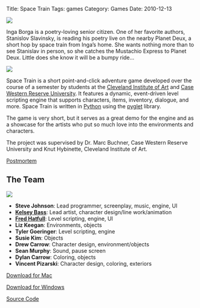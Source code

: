 Title: Space Train
Tags: games
Category: Games
Date: 2010-12-13

<img class="center" src="|filename|/img/content/space_train_logo.png"/>

Inga Borga is a poetry-loving senior citizen. One of her favorite authors,
Stanislov Slavinsky, is reading his poetry live on the nearby Planet Deux, a
short hop by space train from Inga’s home. She wants nothing more than to see
Stanislav in person, so she catches the Mustachio Express to Planet Deux.
Little does she know it will be a bumpy ride...

<img class="left" src="|filename|/img/content/space_train_inga.png"/>

Space Train is a short point-and-click adventure game developed over the course
of a semester by students at the [Cleveland Institute of
Art](http://www.cia.edu/) and [Case Western Reserve
University](http://www.case.edu/). It features a dynamic, event-driven level
scripting engine that supports characters, items, inventory, dialogue, and
more. Space Train is written in [Python](http://www.python.org) using the
[pyglet](http://www.pyglet.org) library.

The game is very short, but it serves as a great demo for the engine and as a
showcase for the artists who put so much love into the environments and
characters.

The project was supervised by Dr. Marc Buchner, Case Western Reserve University
and Knut Hybinette, Cleveland Institute of Art.

[Postmortem](/space-train-postmortem)

The Team
--------

<img class="right" src="|filename|/img/content/space_train_workman.png"/>

- **Steve Johnson**: Lead programmer, screenplay, music, engine, UI
- **[Kelsey Bass](http://taxidermyrobot.blogspot.com/)**: Lead artist, character design/line work/animation
- **[Fred Hatfull](http://www.fredhatfull.com)**: Level scripting, engine, UI
- **Liz Keegan**: Environments, objects
- **Tyler Goeringer**: Level scripting, engine
- **Susie Kim**: Objects
- **Drew Carrow**: Character design, environment/objects
- **Sean Murphy**: Sound, pause screen
- **Dylan Carrow**: Coloring, objects
- **Vincent Pizarski**: Character design, coloring, exteriors

[Download for Mac](http://bit.ly/eM6urh)

[Download for Windows](http://bit.ly/ezkLgv)

[Source Code](http://www.github.com/irskep/Space-Train)
